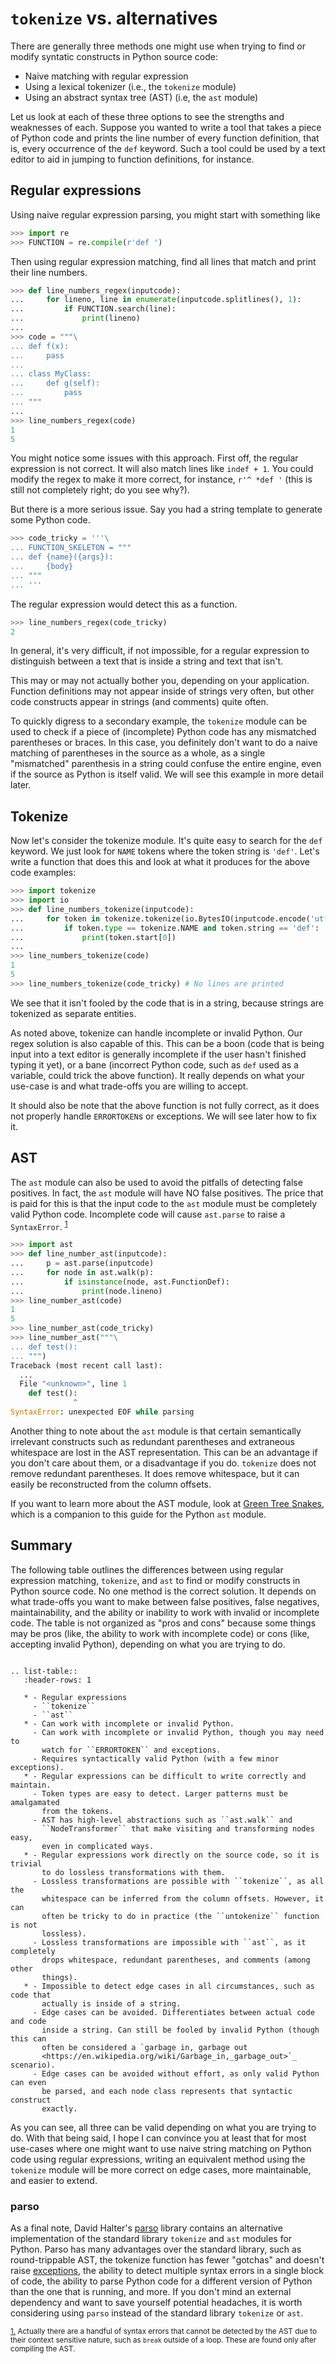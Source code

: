 `tokenize` vs. alternatives
===========================

There are generally three methods one might use when trying to find or
modify syntatic constructs in Python source code:

-   Naive matching with regular expression
-   Using a lexical tokenizer (i.e., the `tokenize` module)
-   Using an abstract syntax tree (AST) (i.e, the `ast` module)

Let us look at each of these three options to see the strengths and
weaknesses of each. Suppose you wanted to write a tool that takes a
piece of Python code and prints the line number of every function
definition, that is, every occurrence of the `def` keyword. Such a tool
could be used by a text editor to aid in jumping to function
definitions, for instance.

## Regular expressions

Using naive regular expression parsing, you might start with something
like


```py
>>> import re
>>> FUNCTION = re.compile(r'def ')

```

Then using regular expression matching, find all lines that match and
print their line numbers.

```py
>>> def line_numbers_regex(inputcode):
...     for lineno, line in enumerate(inputcode.splitlines(), 1):
...         if FUNCTION.search(line):
...             print(lineno)
...
>>> code = """\
... def f(x):
...     pass
...
... class MyClass:
...     def g(self):
...         pass
... """
...
>>> line_numbers_regex(code)
1
5

```

You might notice some issues with this approach. First off, the regular
expression is not correct. It will also match lines like `indef + 1`.
You could modify the regex to make it more correct, for instance,
`r'^ *def '` (this is still not completely right; do you see why?).

But there is a more serious issue. Say you had a string template to
generate some Python code.

```py
>>> code_tricky = '''\
... FUNCTION_SKELETON = """
... def {name}({args}):
...     {body}
... """
... '''

```

The regular expression would detect this as a function.

```py
>>> line_numbers_regex(code_tricky)
2

```

In general, it\'s very difficult, if not impossible, for a regular
expression to distinguish between a text that is inside a string and
text that isn\'t.

This may or may not actually bother you, depending on your application.
Function definitions may not appear inside of strings very often, but
other code constructs appear in strings (and comments) quite often.

To quickly digress to a secondary example, the `tokenize` module can be
used to check if a piece of (incomplete) Python code has any mismatched
parentheses or braces. In this case, you definitely don\'t want to do a
naive matching of parentheses in the source as a whole, as a single
\"mismatched\" parenthesis in a string could confuse the entire engine,
even if the source as Python is itself valid. We will see this example
in more detail later.

## Tokenize

Now let\'s consider the tokenize module. It\'s quite easy to search for
the `def` keyword. We just look for `NAME` tokens where the token string
is `'def'`. Let\'s write a function that does this and look at what it
produces for the above code examples:

```py
>>> import tokenize
>>> import io
>>> def line_numbers_tokenize(inputcode):
...     for token in tokenize.tokenize(io.BytesIO(inputcode.encode('utf-8')).readline):
...         if token.type == tokenize.NAME and token.string == 'def':
...             print(token.start[0])
...
>>> line_numbers_tokenize(code)
1
5
>>> line_numbers_tokenize(code_tricky) # No lines are printed

```

We see that it isn\'t fooled by the code that is in a string, because
strings are tokenized as separate entities.

As noted above, tokenize can handle incomplete or invalid Python. Our
regex solution is also capable of this. This can be a boon (code that is
being input into a text editor is generally incomplete if the user
hasn\'t finished typing it yet), or a bane (incorrect Python code, such
as `def` used as a variable, could trick the above function). It really
depends on what your use-case is and what trade-offs you are willing to
accept.

It should also be note that the above function is not fully correct, as
it does not properly handle `ERRORTOKEN`s or exceptions. We will see
later how to fix it.

## AST


The `ast` module can also be used to avoid the pitfalls of detecting
false positives. In fact, the `ast` module will have NO false positives.
The price that is paid for this is that the input code to the `ast`
module must be completely valid Python code. Incomplete code will cause
`ast.parse` to raise a `SyntaxError`. <sup id="a1">[1](#f1)</sup>

```py
>>> import ast
>>> def line_number_ast(inputcode):
...     p = ast.parse(inputcode)
...     for node in ast.walk(p):
...         if isinstance(node, ast.FunctionDef):
...             print(node.lineno)
>>> line_number_ast(code)
1
5
>>> line_number_ast(code_tricky)
>>> line_number_ast("""\
... def test():
... """)
Traceback (most recent call last):
  ...
  File "<unknown>", line 1
    def test():
              ^
SyntaxError: unexpected EOF while parsing

```

Another thing to note about the `ast` module is that certain
semantically irrelevant constructs such as redundant parentheses and
extraneous whitespace are lost in the AST representation. This can be an
advantage if you don\'t care about them, or a disadvantage if you do.
`tokenize` does not remove redundant parentheses. It does remove
whitespace, but it can easily be reconstructed from the column offsets.

If you want to learn more about the AST module, look at [Green Tree
Snakes](https://greentreesnakes.readthedocs.io/en/latest/), which is a
companion to this guide for the Python `ast` module.

## Summary

The following table outlines the differences between using regular
expression matching, `tokenize`, and `ast` to find or modify constructs
in Python source code. No one method is the correct solution. It depends
on what trade-offs you want to make between false positives, false
negatives, maintainability, and the ability or inability to work with
invalid or incomplete code. The table is not organized as \"pros and
cons\" because some things may be pros (like, the ability to work with
incomplete code) or cons (like, accepting invalid Python), depending on
what you are trying to do.

```eval_rst

.. list-table::
   :header-rows: 1

   * - Regular expressions
     - ``tokenize``
     - ``ast``
   * - Can work with incomplete or invalid Python.
     - Can work with incomplete or invalid Python, though you may need to
       watch for ``ERRORTOKEN`` and exceptions.
     - Requires syntactically valid Python (with a few minor exceptions).
   * - Regular expressions can be difficult to write correctly and maintain.
     - Token types are easy to detect. Larger patterns must be amalgamated
       from the tokens.
     - AST has high-level abstractions such as ``ast.walk`` and
       ``NodeTransformer`` that make visiting and transforming nodes easy,
       even in complicated ways.
   * - Regular expressions work directly on the source code, so it is trivial
       to do lossless transformations with them.
     - Lossless transformations are possible with ``tokenize``, as all the
       whitespace can be inferred from the column offsets. However, it can
       often be tricky to do in practice (the ``untokenize`` function is not
       lossless).
     - Lossless transformations are impossible with ``ast``, as it completely
       drops whitespace, redundant parentheses, and comments (among other
       things).
   * - Impossible to detect edge cases in all circumstances, such as code that
       actually is inside of a string.
     - Edge cases can be avoided. Differentiates between actual code and code
       inside a string. Can still be fooled by invalid Python (though this can
       often be considered a `garbage in, garbage out
       <https://en.wikipedia.org/wiki/Garbage_in,_garbage_out>`_ scenario).
     - Edge cases can be avoided without effort, as only valid Python can even
       be parsed, and each node class represents that syntactic construct
       exactly.
```

As you can see, all three can be valid depending on what you are trying
to do. With that being said, I hope I can convince you at least that for
most use-cases where one might want to use naive string matching on
Python code using regular expressions, writing an equivalent method
using the `tokenize` module will be more correct on edge cases, more
maintainable, and easier to extend.

### parso

As a final note, David Halter\'s
[parso](https://parso.readthedocs.io/en/latest/) library contains an
alternative implementation of the standard library `tokenize` and `ast`
modules for Python. Parso has many advantages over the standard library, such
as round-trippable AST, the tokenize function has fewer \"gotchas\" and
doesn't raise [exceptions](usage.html#exceptions), the ability to detect
multiple syntax errors in a single block of code, the ability to parse Python
code for a different version of Python than the one that is running, and more.
If you don\'t mind an external dependency and want to save yourself potential
headaches, it is worth considering using `parso` instead of the standard
library `tokenize` or `ast`.


<small>[1.](#a1) <span id="f1"></span> Actually there are a handful of syntax errors that
     cannot be detected by the AST due to their context sensitive nature, such
     as `break` outside of a loop. These are found only after compiling the
     AST.</small>
